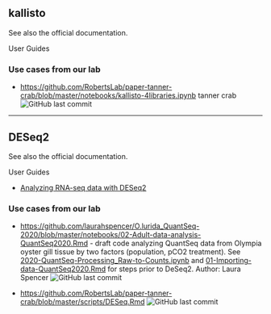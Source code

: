 
## kallisto
See also the official documentation.

User Guides

### Use cases from our lab

- <https://github.com/RobertsLab/paper-tanner-crab/blob/master/notebooks/kallisto-4libraries.ipynb> tanner crab ![GitHub last commit](https://img.shields.io/github/last-commit/RobertsLab/paper-tanner-crab)


---

## DESeq2

See also the official documentation.

User Guides
- [Analyzing RNA-seq data with DESeq2](http://bioconductor.org/packages/release/bioc/vignettes/DESeq2/inst/doc/DESeq2.html)


### Use cases from our lab
- <https://github.com/laurahspencer/O.lurida_QuantSeq-2020/blob/master/notebooks/02-Adult-data-analysis-QuantSeq2020.Rmd> - draft code analyzing QuantSeq data from Olympia oyster gill tissue by two factors (population, pCO2 treatment). See [2020-QuantSeq-Processing_Raw-to-Counts.ipynb](https://github.com/laurahspencer/O.lurida_QuantSeq-2020/blob/master/notebooks/2020-QuantSeq-Processing_Raw-to-Counts.ipynb) and [01-Importing-data-QuantSeq2020.Rmd](0https://github.com/laurahspencer/O.lurida_QuantSeq-2020/blob/master/notebooks/01-Importing-data-QuantSeq2020.Rmd) for steps prior to DeSeq2. Author: Laura Spencer  ![GitHub last commit](https://img.shields.io/github/last-commit/laurahspencer/O.lurida_QuantSeq-2020)

- <https://github.com/RobertsLab/paper-tanner-crab/blob/master/scripts/DESeq.Rmd> ![GitHub last commit](https://img.shields.io/github/last-commit/RobertsLab/paper-tanner-crab)
